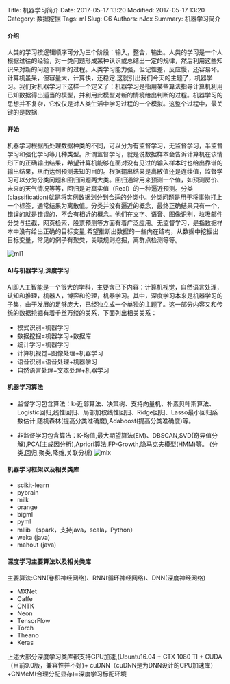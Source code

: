 Title: 机器学习简介
Date: 2017-05-17 13:20
Modified: 2017-05-17 13:20
Category: 数据挖掘
Tags: ml
Slug: G6
Authors: nJcx
Summary: 机器学习简介
#### 介绍
人类的学习按逻辑顺序可分为三个阶段：输入，整合，输出。人类的学习是一个人根据过往的经验，对一类问题形成某种认识或总结出一定的规律，然后利用这些知识来对新的问题下判断的过程。人类学习能力强，但记性差，反应慢，还容易坏。计算机虽呆，但容量大，计算快，还稳定.这就引出我们今天的主题了，机器学习。我们对机器学习下这样一个定义了：机器学习是指用某些算法指导计算机利用已知数据得出适当的模型，并利用此模型对新的情境给出判断的过程。机器学习的思想并不复杂，它仅仅是对人类生活中学习过程的一个模拟。这整个过程中，最关键的是数据.
#### 开始
机器学习根据所处理数据种类的不同，可以分为有监督学习，无监督学习，半监督学习和强化学习等几种类型。所谓监督学习，就是说数据样本会告诉计算机在该情形下的正确输出结果，希望计算机能够在面对没有见过的输入样本时也给出靠谱的输出结果，从而达到预测未知的目的。根据输出结果是离散值还是连续值，监督学习可以分为分类问题和回归问题两大类。回归通常用来预测一个值，如预测房价、未来的天气情况等等，回归是对真实值（Real）的一种逼近预测。分类(classification)就是将实例数据划分到合适的分类中。分类问题是用于将事物打上一个标签，通常结果为离散值。分类并没有逼近的概念，最终正确结果只有一个，错误的就是错误的，不会有相近的概念。他们在文字、语音、图像识别，垃圾邮件分类与拦截，网页检索，股票预测等方面有着广泛应用。无监督学习，是指数据样本中没有给出正确的目标变量,希望推断出数据的一些内在结构，从数据中挖掘出目标变量，常见的例子有聚类，关联规则挖掘，离群点检测等等。

![ml1](../images/ml1.png)

#### AI与机器学习,深度学习

AI即人工智能是一个很大的学科，主要含已下内容：计算机视觉，自然语言处理，认知和推理，机器人，博弈和伦理，机器学习。其中，深度学习本来是机器学习的子集，由于发展的足够庞大，已经独立成一个单独的主题了。这一部分内容又和传统的数据挖掘有着千丝万缕的关系，下面列出相关关系：

- 模式识别=机器学习
- 数据挖掘=机器学习+数据库
- 统计学习=机器学习
- 计算机视觉=图像处理+机器学习
- 语音识别=语音处理+机器学习
- 自然语言处理=文本处理+机器学习


#### 机器学习算法
- 监督学习包含算法：k-近邻算法、决策树、支持向量机、朴素贝叶斯算法、Logistic回归,线性回归、局部加权线性回归、Ridge回归、Lasso最小回归系数估计,随机森林(提高分类准确度),Adaboost(提高分类准确度)等。

- 非监督学习包含算法：K-均值,最大期望算法(EM)、DBSCAN,SVD(奇异值分解),PCA(主成因分析),Apriori算法,FP-Growth,隐马克夫模型(HMM)等。
(分类,回归,聚类,降维,关联分析)
![mlx](../images/mlx.png)
#### 机器学习框架以及相关类库

- scikit-learn
- pybrain
- milk
- orange
- bigml
- pyml
- mllib （spark，支持java，scala，Python）
- weka (java)
- mahout (java)


#### 深度学习主要算法以及相关类库

主要算法:CNN(卷积神经网络)、RNN(循环神经网络)、DNN(深度神经网络)


- MXNet
- Caffe
- CNTK
- Neon
- TensorFlow
- Torch
- Theano
- Keras

上述大部分深度学习类库都支持GPU加速,(Ubuntu16.04 + GTX 1080 TI + CUDA（目前9.0版，兼容性并不好)+ cuDNN（cuDNN是为DNN设计的CPU加速库）+CNMeM(合理分配显存)=深度学习标配环境

